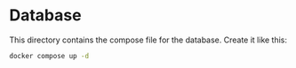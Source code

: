 # Database

This directory contains the compose file for the database. Create it like this:
```bash
docker compose up -d
```
